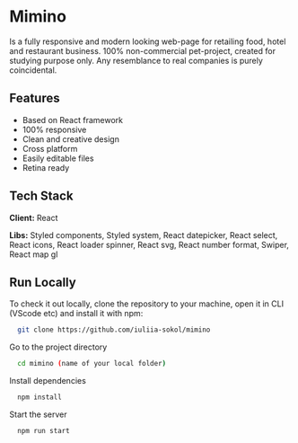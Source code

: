 
# Mimino

Is a fully responsive and modern looking web-page for retailing food, hotel and restaurant business.
100% non-commercial pet-project, created for studying purpose only. 
Any resemblance to real companies is purely coincidental. 



## Features

- Based on React framework
- 100% responsive
- Clean and creative design
- Cross platform
- Easily editable files
- Retina ready





## Tech Stack

**Client:** React

**Libs:** Styled components, Styled system, React datepicker, React select, React icons, React loader spinner, React svg, React number format, Swiper, React map gl


## Run Locally

To check it out locally, clone the repository to your machine, open it in CLI (VScode etc) and install it with npm:

```bash
  git clone https://github.com/iuliia-sokol/mimino
```

Go to the project directory

```bash
  cd mimino (name of your local folder)
```

Install dependencies

```bash
  npm install
```

Start the server

```bash
  npm run start
```


